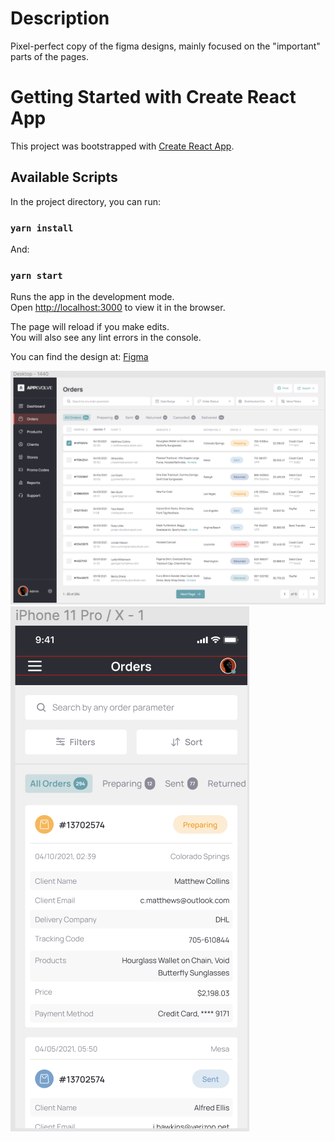 # Description
Pixel-perfect copy of the figma designs, mainly focused on the "important" parts of the pages.


# Getting Started with Create React App

This project was bootstrapped with [Create React App](https://github.com/facebook/create-react-app).

## Available Scripts

In the project directory, you can run:
### `yarn install`

And:
### `yarn start`

Runs the app in the development mode.\
Open [http://localhost:3000](http://localhost:3000) to view it in the browser.

The page will reload if you make edits.\
You will also see any lint errors in the console.

You can find the design at:
[Figma](https://www.figma.com/file/8VbkeOZFcxg0zPSXUxEHBl/AppEvolve---Frontend-Tests?node-id=0%3A1)

![Desktop design](https://github.com/juandxce/appevolve-test/blob/master/public/desktop.png?raw=true)
![Mobile design](https://github.com/juandxce/appevolve-test/blob/master/public/mobile.png?raw=true)
